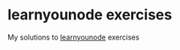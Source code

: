 # learnyounode exercises
My solutions to [learnyounode](https://github.com/workshopper/learnyounode) exercises
